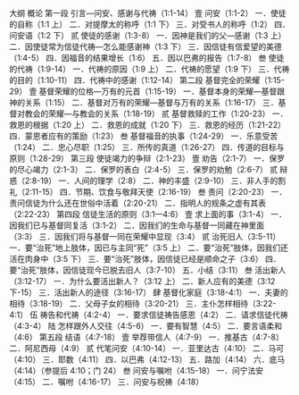 大纲
概论
第一段 引言—问安、感谢与代祷（1:1-14）
    壹 问安（1:1-2）
        一．使徒的自称（1:1 上）
        二．对提摩太的称呼（1:1 下）
        三．对受书人的称呼（1:2）
        四．问安语（1:2 下）
    贰 使徒的感谢（1:3-8）
        一．因神是我们的父—感谢（1:3 上）
        二．因使徒常为信徒代祷—怎么能感谢神（1:3 下）
        三．因信徒有信爱望的美德（1:4-5）
        四．因福音的结果增长（1:6）
        五．因以巴弗的报告（1:7-8）
    叁 使徒的代祷（1:9-14）
        一．代祷的原因（1:9 上）
        二．代祷的愿望（1:9 下）
        三．代祷的目的（1:10-11）
        四．代祷中的感谢（1:12-14）
第二段 基督完全的荣耀（1:15-29）
    壹 基督荣耀的位格—万有的元首（1:15-19）
        一．基督本身的荣耀—基督跟神的关系（1:15）
        二．基督对万有的荣耀—基督与万有的关系（1:16-17）
        三．基督对教会的荣耀—与教会的关系（1:18-19）
    贰 基督救赎的工作（1:20-23）
        一．救恩的根据（1:20 上）
        二．救恩的成就（1:20 下）
        三．救恩的经历（1:21-22）
        四．蒙恩者应有的策励（1:23）
    叁 基督福音的执事（1:24-29）
        一．乐意受苦（1:24）
        二．忠心尽职（1:25）
        三．所传的真道（1:26-27）
        四．传道的目标与原则（1:28-29）
第三段 使徒竭力的争辩（2:1-23）
    壹 劝告（2:1-7）
        一．保罗的尽心竭力（2:1-3）
        二．保罗的表白（2:4-5）
        三．保罗的劝勉（2:6-7）
    贰 辩惑（2:8-19）
        一．人间的理学（2:8）
        二．神的丰盛（2:9-10）
        三．非人手的割礼（2:11-15）
        四．节期、饮食与敬拜天使（2:16-19）
    叁 责问（2:20-23）
        一．责问信徒为什么还在世俗中活着（2:20-21）
        二．指明人的规条之虚有其表（2:22-23）
第四段 信徒生活的原则（3:1—4:6）
    壹 求上面的事（3:1-4）
        一．因我们已与基督同复活（3:1-2）
        二．因我们的生命与基督一同藏在神里面（3:3）
        三．因我们将与基督一同在荣耀中显现（3:4）
    贰 治死旧人（3:5-11）
        一．要“治死”地上肢体，因已与主同“死”（3:5 上）
        二．要“治死”肢体，因我们还活在肉身中（3:5 下）
        三．要“治死”肢体，因信徒已经是顺命之子（3:6）
        四．要“治死”肢体，因信徒现今已脱去旧人（3:7-10）
        五．小结（3:11）
    叁 活出新人（3:12-17）
        一．为什么要活出新人？（3:12 上）
        二．新人应有的美德（3:12 下-15）
        三．活出新人的途径（3:16-17）
    肆 基督化家庭（3:18-4:1）
        一．夫妻的相待（3:18-19）
        二．父母子女的相待（3:20-21）
        三．主仆怎样相待（3:22-4:1）
    伍 祷告和代祷（4:2-4）
        一．要求信徒祷告感恩（4:2）
        二．请求信徒代祷（4:3-4）
    陆 怎样跟外人交往（4:5-6）
        一．要有智慧（4:5）
        二．要言语柔和（4:6）
第五段 结语（4:7-18）
    壹 举荐带信人（4:7-9）
        一．推基古（4:7-8）
        二．阿尼西母（4:9）
    贰 代笔问安（4:10-14）
        一．亚里达古（4:10）
        二．马可（4:10）
        三．耶数（4:11）
        四．以巴弗（4:12-13）
        五．路加（4:14）
        六．底马（4:14）（参提后 4:10；门 24）
    叁 问安与嘱咐（4:15-18）
        一．问宁法安（4:15）
        二．嘱咐（4:16-17）
        三．问安与祝祷（4:18）
